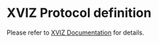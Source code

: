 # XVIZ Protocol definition

Please refer to [XVIZ Documentation](https://avs.auto/#/xviz/protocol/schema/introduction) for details.
